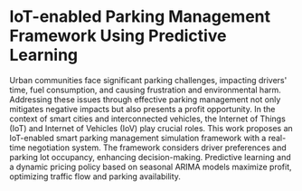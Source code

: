 # IoT-enabled Parking Management Framework Using Predictive Learning

Urban communities face significant parking challenges, impacting drivers' time, fuel consumption, and causing frustration and environmental harm. Addressing these issues through effective parking management not only mitigates negative impacts but also presents a profit opportunity. In the context of smart cities and interconnected vehicles, the Internet of Things (IoT) and Internet of Vehicles (IoV) play crucial roles. This work proposes an IoT-enabled smart parking management simulation framework with a real-time negotiation system. The framework considers driver preferences and parking lot occupancy, enhancing decision-making. Predictive learning and a dynamic pricing policy based on seasonal ARIMA models maximize profit, optimizing traffic flow and parking availability.